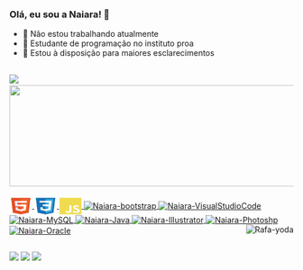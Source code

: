 ### Olá, eu sou a Naiara! 👋
- 🔭 Não estou trabalhando atualmente
- 🌱 Estudante de programação no instituto proa
- 👯 Estou à disposição para maiores esclarecimentos

 ##

 <div>
  <a href="https://github.com/naiarascalmeida">
  <img height="180em" src="https://github-readme-stats.vercel.app/api?username=naiarascalmeida&show_icons=true&theme=radical&include_all_commits=true&count_private=true"/>
  <img height="180em" width="505" src="https://github-readme-stats.vercel.app/api/top-langs/?username=naiarascalmeida&layout=compact&langs_count=7&theme=radical"/>
</div>
  <div style="display: inline_block"><br>
     <img align="center" alt="Naiara-HTML" height="30" width="40" src="https://raw.githubusercontent.com/devicons/devicon/master/icons/html5/html5-original.svg"> 
     <img align="center" alt="Naiara-CSS" height="30" width="40" src="https://raw.githubusercontent.com/devicons/devicon/master/icons/css3/css3-original.svg"> 
     <img align="center" alt="Naiara-Js" height="30" width="40" src="https://raw.githubusercontent.com/devicons/devicon/master/icons/javascript/javascript-plain.svg"> 
     <img align="center" alt="Naiara-bootstrap" height="30" width="40" src="https://cdn.jsdelivr.net/gh/devicons/devicon/icons/bootstrap/bootstrap-plain.svg"> 
     <img align="center" alt="Naiara-VisualStudioCode" height="30" width="30" src="https://cdn.jsdelivr.net/gh/devicons/devicon/icons/vscode/vscode-original.svg"> 
     <img align="center" alt="Naiara-MySQL" height="30" width="40" src="https://cdn.jsdelivr.net/gh/devicons/devicon/icons/mysql/mysql-plain.svg"> 
     <img align="center" alt="Naiara-Java" height="30" width="40" src="https://cdn.jsdelivr.net/gh/devicons/devicon/icons/java/java-original.svg"> 
     <img align="center" alt="Naiara-Illustrator" height="30" width="40" src="https://cdn.jsdelivr.net/gh/devicons/devicon/icons/illustrator/illustrator-plain.svg"> 
     <img align="center" alt="Naiara-Photoshp" height="30" width="40" src="https://cdn.jsdelivr.net/gh/devicons/devicon/icons/photoshop/photoshop-plain.svg"> 
     <img align="center" alt="Naiara-Oracle" height="70" width="80" src="https://cdn.jsdelivr.net/gh/devicons/devicon/icons/oracle/oracle-original.svg"> 
     <img align="right" alt="Rafa-yoda" src="https://cdn.discordapp.com/attachments/795358919417397249/825430589581688872/hi.gif">

        
   
  ##
  <a href="https://www.instagram.com/santiago_naiara/" target="_blank"><img src="https://img.shields.io/badge/-Instagram-%23E4405F?style=for-the-badge&logo=instagram&logoColor=white" target="_blank"></a>
  <a href = "mailto:naiarasantigo519@gmail,com"><img src="https://img.shields.io/badge/-Gmail-%23333?style=for-the-badge&logo=gmail&logoColor=white" target="_blank"></a>
  <a href="https://www.linkedin.com/in/naiara-santiago-25792a186/" target="_blank"><img src="https://img.shields.io/badge/-LinkedIn-%230077B5?style=for-the-badge&logo=linkedin&logoColor=white" target="_blank"></a> 
<svg viewBox = "0 0 128 128">
